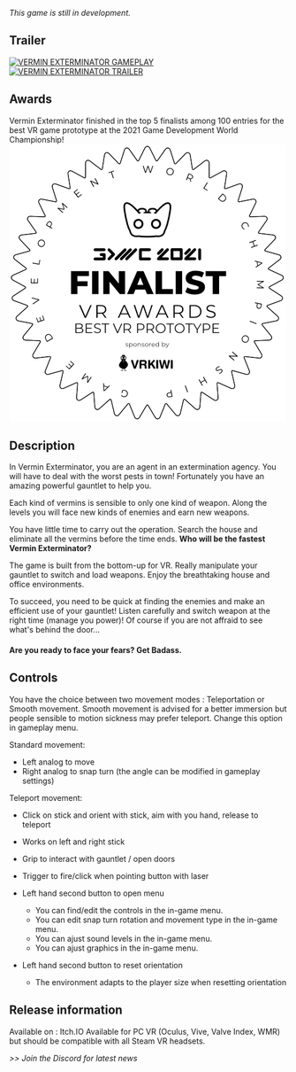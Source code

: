 
*This game is still in development.*

## Trailer

[![VERMIN EXTERMINATOR GAMEPLAY](https://imgur.com/wKLnBa7.png)](https://youtu.be/x3VzVCAwRqw "Watch on Youtube")
[![VERMIN EXTERMINATOR TRAILER](https://imgur.com/QvmPcRD.png) ](https://youtu.be/sX_KhqiLSnk "Watch on Youtube")

## Awards


Vermin Exterminator finished in the top 5 finalists among 100 entries for the best VR game prototype at the 2021 Game Development World Championship!
![GDWC 2021 finalist](/img/vermin-exterminator/GDWC_2021-Finalist_Badges-White-500x500-VR_Proto.png "GDWC 2021 finalist")

## Description

In Vermin Exterminator, you are an agent in an extermination agency. You will have to deal with the worst pests in town! Fortunately you have an amazing powerful gauntlet to help you.  

Each kind of vermins is sensible to only one kind of weapon. Along the levels you will face new kinds of enemies and earn new weapons. 

You have little time to carry out the operation. Search the house and eliminate all the vermins before the time ends. **Who will be the fastest Vermin Exterminator?**

The game is built from the bottom-up for VR. Really manipulate your gauntlet to switch and load weapons. Enjoy the breathtaking house and office environments. 

To succeed, you need to be quick at finding the enemies and make an efficient use of your gauntlet! Listen carefully and switch weapon at the right time (manage you power)! Of course if you are not affraid to see what's behind the door...

####  Are you ready to face your fears? Get Badass.
<div id="carousel"></div>

## Controls

You have the choice between two movement modes : Teleportation or Smooth movement. Smooth movement is advised for a better immersion but people sensible to motion sickness may prefer teleport. Change this option in gameplay menu.

Standard movement:
- Left analog to move
- Right analog to snap turn (the angle can be modified in gameplay settings)

Teleport movement:
- Click on stick and orient with stick, aim with you hand, release to teleport
- Works on left and right stick

- Grip to interact with gauntlet / open doors
- Trigger to fire/click when pointing button with laser

- Left hand second button to open menu
	- You can find/edit the controls in the in-game menu. 
    - You can edit snap turn rotation and movement type in the in-game menu.
    - You can ajust sound levels in the in-game menu.
	- You can ajust graphics in the in-game menu.
- Left hand second button to reset orientation
	- The environment adapts to the player size when resetting orientation

	
## Release information	
	
Available on : Itch.IO
Available for PC VR (Oculus, Vive, Valve Index, WMR) but should be compatible with all Steam VR headsets.


_>> Join the Discord for latest news_